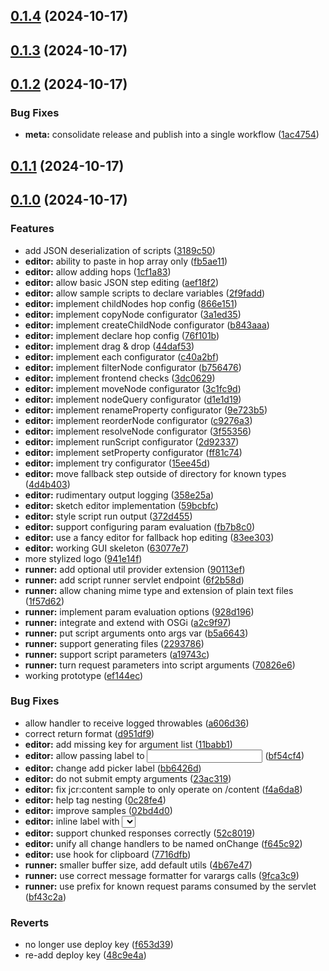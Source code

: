 ## [0.1.4](https://github.com/swisscom/JCR-Hopper/compare/v0.1.3...v0.1.4) (2024-10-17)

## [0.1.3](https://github.com/swisscom/JCR-Hopper/compare/v0.1.2...v0.1.3) (2024-10-17)

## [0.1.2](https://github.com/swisscom/JCR-Hopper/compare/v0.1.1...v0.1.2) (2024-10-17)


### Bug Fixes

* **meta:** consolidate release and publish into a single workflow ([1ac4754](https://github.com/swisscom/JCR-Hopper/commit/1ac475435ec363365e18c85fcff2b05ebae29486))

## [0.1.1](https://github.com/swisscom/JCR-Hopper/compare/v0.1.0...v0.1.1) (2024-10-17)

## [0.1.0](https://github.com/swisscom/JCR-Hopper/compare/ef144ec37492e90125b5e60d0bb0db35973e9c1c...v0.1.0) (2024-10-17)


### Features

* add JSON deserialization of scripts ([3189c50](https://github.com/swisscom/JCR-Hopper/commit/3189c5019fe555ae84725f063ac2eebe8f3ae4b9))
* **editor:** ability to paste in hop array only ([fb5ae11](https://github.com/swisscom/JCR-Hopper/commit/fb5ae11233cef147e5e628b98bda55176a3083da))
* **editor:** allow adding hops ([1cf1a83](https://github.com/swisscom/JCR-Hopper/commit/1cf1a832ece9d45f7a99440ab685d7b3fe1cccba))
* **editor:** allow basic JSON step editing ([aef18f2](https://github.com/swisscom/JCR-Hopper/commit/aef18f2ba28af67c46cbea0eb1b8f6bc363c2cb2))
* **editor:** allow sample scripts to declare variables ([2f9fadd](https://github.com/swisscom/JCR-Hopper/commit/2f9fadd8e136a789cbdda21756655d61bea52695))
* **editor:** implement childNodes hop config ([866e151](https://github.com/swisscom/JCR-Hopper/commit/866e151c0e7014fc66720f373a52ffbc8d421ca6))
* **editor:** implement copyNode configurator ([3a1ed35](https://github.com/swisscom/JCR-Hopper/commit/3a1ed3586f310572daea7e460f0b093208882b58))
* **editor:** implement createChildNode configurator ([b843aaa](https://github.com/swisscom/JCR-Hopper/commit/b843aaaa96a2d743015bb392277c2919eb9e0fa1))
* **editor:** implement declare hop config ([76f101b](https://github.com/swisscom/JCR-Hopper/commit/76f101b846da6f6a2520bc8aa6b5a97d8b3dfe21))
* **editor:** implement drag & drop ([44daf53](https://github.com/swisscom/JCR-Hopper/commit/44daf537faa649550e83876e1ef35b20f0e51fcb))
* **editor:** implement each configurator ([c40a2bf](https://github.com/swisscom/JCR-Hopper/commit/c40a2bfce5808a912d896090c7772cb2343ba5e2))
* **editor:** implement filterNode configurator ([b756476](https://github.com/swisscom/JCR-Hopper/commit/b7564768e9e7705a6d42abb66dbb6b0d0b0f4cbb))
* **editor:** implement frontend checks ([3dc0629](https://github.com/swisscom/JCR-Hopper/commit/3dc06291cfb13a3f6270a6b89fc03d2693360cfd))
* **editor:** implement moveNode configurator ([3c1fc9d](https://github.com/swisscom/JCR-Hopper/commit/3c1fc9d6f4ddc8bf050edb2fbc40627c9869c6d4))
* **editor:** implement nodeQuery configurator ([d1e1d19](https://github.com/swisscom/JCR-Hopper/commit/d1e1d199e2b80f3e8a58fa91e106f01eddebc1dd))
* **editor:** implement renameProperty configurator ([9e723b5](https://github.com/swisscom/JCR-Hopper/commit/9e723b5004e6fd684b5fe14e707f129b29bbb92e))
* **editor:** implement reorderNode configurator ([c9276a3](https://github.com/swisscom/JCR-Hopper/commit/c9276a38210338b0e3d581466674a1fd8a3a39bf))
* **editor:** implement resolveNode configurator ([3f55356](https://github.com/swisscom/JCR-Hopper/commit/3f55356d4edae9c0c80c637f4678c9bd56aedd8c))
* **editor:** implement runScript configurator ([2d92337](https://github.com/swisscom/JCR-Hopper/commit/2d9233735dc98d198e226d0400d452b99331935d))
* **editor:** implement setProperty configurator ([ff81c74](https://github.com/swisscom/JCR-Hopper/commit/ff81c7427834f6247685f8897df125d0ee3508ec))
* **editor:** implement try configurator ([15ee45d](https://github.com/swisscom/JCR-Hopper/commit/15ee45d20703439306165733be57010438d2fb37))
* **editor:** move fallback step outside of directory for known types ([4d4b403](https://github.com/swisscom/JCR-Hopper/commit/4d4b4032eb792caa165d99ed64c8addc2dad85af))
* **editor:** rudimentary output logging ([358e25a](https://github.com/swisscom/JCR-Hopper/commit/358e25a19509dffccecd5b46dcf7b76d65c6bd3a))
* **editor:** sketch editor implementation ([59bcbfc](https://github.com/swisscom/JCR-Hopper/commit/59bcbfc33719812662d8c55de7b953536a48fcd1))
* **editor:** style script run output ([372d455](https://github.com/swisscom/JCR-Hopper/commit/372d455c11450184ca684b1e47e8dfcff71bbf33))
* **editor:** support configuring param evaluation ([fb7b8c0](https://github.com/swisscom/JCR-Hopper/commit/fb7b8c0d528e0f0d2a2fbdaef70c3a5c43b7a51c))
* **editor:** use a fancy editor for fallback hop editing ([83ee303](https://github.com/swisscom/JCR-Hopper/commit/83ee3035f587c9c9d7a87b799ffcbbb296215fae))
* **editor:** working GUI skeleton ([63077e7](https://github.com/swisscom/JCR-Hopper/commit/63077e77fce9168b73402b8136b5f0bf4665d58f))
* more stylized logo ([941e14f](https://github.com/swisscom/JCR-Hopper/commit/941e14feb5d87e9db5920e04d886519edca11a01))
* **runner:** add optional util provider extension ([90113ef](https://github.com/swisscom/JCR-Hopper/commit/90113ef1ade930c2fd247b9196a05aa2301ae51f))
* **runner:** add script runner servlet endpoint ([6f2b58d](https://github.com/swisscom/JCR-Hopper/commit/6f2b58d2599d6aef298d13a89ded1813cd5237b2))
* **runner:** allow chaning mime type and extension of plain text files ([1f57d62](https://github.com/swisscom/JCR-Hopper/commit/1f57d62d992c94b6ff2d8d81576864cfac8933c6))
* **runner:** implement param evaluation options ([928d196](https://github.com/swisscom/JCR-Hopper/commit/928d196191173947c881602486f05c834acecd9d))
* **runner:** integrate and extend with OSGi ([a2c9f97](https://github.com/swisscom/JCR-Hopper/commit/a2c9f970c19895444756baa89b8d203e538ca781))
* **runner:** put script arguments onto args var ([b5a6643](https://github.com/swisscom/JCR-Hopper/commit/b5a66435e8b84fdbd31e7d489ea108a6c18ed38a))
* **runner:** support generating files ([2293786](https://github.com/swisscom/JCR-Hopper/commit/2293786866abfce09a173c7276daac99dca36569))
* **runner:** support script parameters ([a19743c](https://github.com/swisscom/JCR-Hopper/commit/a19743cd6726a9836f0e40898ebd0fd8b7c3581b))
* **runner:** turn request parameters into script arguments ([70826e6](https://github.com/swisscom/JCR-Hopper/commit/70826e6e7d7ed4f85f6153f5e718041eb4aa27b2))
* working prototype ([ef144ec](https://github.com/swisscom/JCR-Hopper/commit/ef144ec37492e90125b5e60d0bb0db35973e9c1c))


### Bug Fixes

* allow handler to receive logged throwables ([a606d36](https://github.com/swisscom/JCR-Hopper/commit/a606d363e486991dc5d7a02ed9fed063de8782ca))
* correct return format ([d951df9](https://github.com/swisscom/JCR-Hopper/commit/d951df96b6d84570b091ed594da7f29915517db5))
* **editor:** add missing key for argument list ([11babb1](https://github.com/swisscom/JCR-Hopper/commit/11babb12d39ad20991d67c4be5b2978ebe85a72f))
* **editor:** allow passing label to <Input> ([bf54cf4](https://github.com/swisscom/JCR-Hopper/commit/bf54cf435b0a938cf6db14b2d1419f82d9c7a011))
* **editor:** change add picker label ([bb6426d](https://github.com/swisscom/JCR-Hopper/commit/bb6426d6ce29ce7fb9b60db155e9b30ddead5402))
* **editor:** do not submit empty arguments ([23ac319](https://github.com/swisscom/JCR-Hopper/commit/23ac3195012cddc64d0490449adf588fa9f93475))
* **editor:** fix jcr:content sample to only operate on /content ([f4a6da8](https://github.com/swisscom/JCR-Hopper/commit/f4a6da85c836d1611b6d68daed3b18749c3843e9))
* **editor:** help tag nesting ([0c28fe4](https://github.com/swisscom/JCR-Hopper/commit/0c28fe4de7c2b666953f8c6c852462f67e291e0d))
* **editor:** improve samples ([02bd4d0](https://github.com/swisscom/JCR-Hopper/commit/02bd4d0e9a95bd6b6986bfbe27ce5d82505abd16))
* **editor:** inline label with <Select> ([ec9581a](https://github.com/swisscom/JCR-Hopper/commit/ec9581a72b86588f7e3ce83baace419c5ab10d1e))
* **editor:** support chunked responses correctly ([52c8019](https://github.com/swisscom/JCR-Hopper/commit/52c801941c7db9a2a6c22444bf98bb8e7b5a855a))
* **editor:** unify all change handlers to be named onChange ([f645c92](https://github.com/swisscom/JCR-Hopper/commit/f645c92215a654b4ddbf505bb95244dd270d8379))
* **editor:** use hook for clipboard ([7716dfb](https://github.com/swisscom/JCR-Hopper/commit/7716dfb6a4dddb3bdc6f632c9c6b18ed21a93147))
* **runner:** smaller buffer size, add default utils ([4b67e47](https://github.com/swisscom/JCR-Hopper/commit/4b67e47c3f4fc18e1e720bc86ac7529396ed5625))
* **runner:** use correct message formatter for varargs calls ([9fca3c9](https://github.com/swisscom/JCR-Hopper/commit/9fca3c9d6b263cd86cfb948ae0d84ca4421b98b7))
* **runner:** use prefix for known request params consumed by the servlet ([bf43c2a](https://github.com/swisscom/JCR-Hopper/commit/bf43c2a48b96de3666837ab37eebcaaf2bb65ee5))


### Reverts

* no longer use deploy key ([f653d39](https://github.com/swisscom/JCR-Hopper/commit/f653d39f019f5dabb90205f25c2a5fce9331a8f4))
* re-add deploy key ([48c9e4a](https://github.com/swisscom/JCR-Hopper/commit/48c9e4afc9edb244b0b4a9c5c7abebeb1cd71598))

